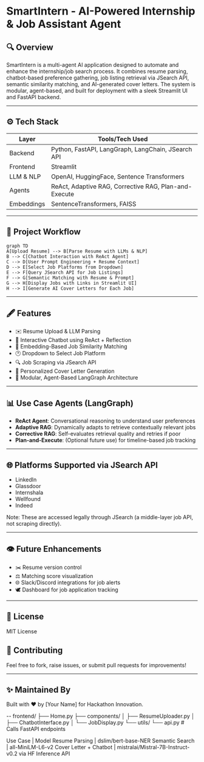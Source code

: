 # SmartIntern - AI-Powered Internship & Job Assistant Agent

## 🔍 Overview
SmartIntern is a multi-agent AI application designed to automate and enhance the internship/job search process. It combines resume parsing, chatbot-based preference gathering, job listing retrieval via JSearch API, semantic similarity matching, and AI-generated cover letters. The system is modular, agent-based, and built for deployment with a sleek Streamlit UI and FastAPI backend.

---

## ⚙️ Tech Stack

| Layer           | Tools/Tech Used                                    |
|----------------|-----------------------------------------------------|
| Backend         | Python, FastAPI, LangGraph, LangChain, JSearch API |
| Frontend        | Streamlit                                          |
| LLM & NLP       | OpenAI, HuggingFace, Sentence Transformers         |
| Agents          | ReAct, Adaptive RAG, Corrective RAG, Plan-and-Execute |
| Embeddings      | SentenceTransformers, FAISS                        |

---

## 🔄 Project Workflow

```mermaid
graph TD
A[Upload Resume] --> B[Parse Resume with LLMs & NLP]
B --> C[Chatbot Interaction with ReAct Agent]
C --> D[User Prompt Engineering + Resume Context]
D --> E[Select Job Platforms from Dropdown]
E --> F[Query JSearch API for Job Listings]
F --> G[Semantic Matching with Resume & Prompt]
G --> H[Display Jobs with Links in Streamlit UI]
H --> I[Generate AI Cover Letters for Each Job]
```

---

## 🖋️ Features

- ✉️ Resume Upload & LLM Parsing
- 🫵 Interactive Chatbot using ReAct + Reflection
- 🔢 Embedding-Based Job Similarity Matching
- 🕐 Dropdown to Select Job Platform
- 🔍 Job Scraping via JSearch API
- 📝 Personalized Cover Letter Generation
- 📅 Modular, Agent-Based LangGraph Architecture

---

## 📊 Use Case Agents (LangGraph)

- **ReAct Agent**: Conversational reasoning to understand user preferences
- **Adaptive RAG**: Dynamically adapts to retrieve contextually relevant jobs
- **Corrective RAG**: Self-evaluates retrieval quality and retries if poor
- **Plan-and-Execute**: (Optional future use) for timeline-based job tracking

---

## 🌐 Platforms Supported via JSearch API
- LinkedIn
- Glassdoor
- Internshala
- Wellfound
- Indeed

Note: These are accessed legally through JSearch (a middle-layer job API, not scraping directly).

---

## 👁️ Future Enhancements

- ✂️ Resume version control
- ⚖️ Matching score visualization
- 🌐 Slack/Discord integrations for job alerts
- 🕊 Dashboard for job application tracking

---

## 📄 License
MIT License

## 🚀 Contributing
Feel free to fork, raise issues, or submit pull requests for improvements!

---

## ✨ Maintained By
Built with ❤️ by [Your Name] for Hackathon Innovation.














--
frontend/
├── Home.py
├── components/
│   ├── ResumeUploader.py
│   ├── ChatbotInterface.py
│   └── JobDisplay.py
└── utils/
    └── api.py     # Calls FastAPI endpoints


Use Case | Model
Resume Parsing | dslim/bert-base-NER
Semantic Search | all-MiniLM-L6-v2
Cover Letter + Chatbot | mistralai/Mistral-7B-Instruct-v0.2 via HF Inference API